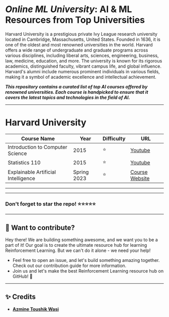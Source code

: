 # ***Online ML University***: **AI & ML Resources from Top Universities**
Harvard University is a prestigious private Ivy League research university located in Cambridge, Massachusetts, United States. Founded in 1636, it is one of the oldest and most renowned universities in the world. Harvard offers a wide range of undergraduate and graduate programs across various disciplines, including liberal arts, sciences, engineering, business, law, medicine, education, and more. The university is known for its rigorous academics, distinguished faculty, vibrant campus life, and global influence. Harvard's alumni include numerous prominent individuals in various fields, making it a symbol of academic excellence and intellectual achievement.

***This repository contains a curated list of top AI courses offered by renowned universities. Each course is handpicked to ensure that it covers the latest topics and technologies in the field of AI.***


---
# **Harvard University**
| Course Name | Year | Difficulty | URL |
| --- | --- | --- | --- |
| Introduction to Computer Science | 2015 | ⭐ | [Youtube](https://www.youtube.com/watch?v=zFenJJtAEzE&list=PL2SOU6wwxB0u5DBbFA2cjpKfdPzL3ruC1) |
| Statistics 110 | 2015 | ⭐ | [Youtube](https://www.youtube.com/watch?v=KbB0FjPg0mw&list=PL2SOU6wwxB0uwwH80KTQ6ht66KWxbzTIo) |
| Explainable Artificial Intelligence | Spring 2023 | ⭐ | [Course Website](https://interpretable-ml-class.github.io/) |


---
---

### Don't forget to **star** the repo! ⭐⭐⭐⭐⭐

---
## 👋 **Want to contribute?**

Hey there! We are building something awesome, and we want you to be a part of it! Our goal is to create the ultimate resource hub for learning Reinforcement Learning. But we can't do it alone - we need your help!
- Feel free to open an issue, and let's build something amazing together. Check out our contribution guide for more information.
- Join us and let's make the best Reinforcement Learning resource hub on GitHub! 🚀

---

## ✨ **Credits**
- [**Azmine Toushik Wasi**]()
